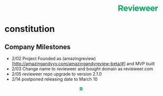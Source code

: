 <div align="right">
    <img height='20px' src='https://raw.githubusercontent.com/revieweer/branding/master/logos/revieweer-long.png'/>
</div>

# constitution

## Company Milestones
- 2/02 Project Founded as (amazingreview)[http://amazingandyyy.com/amazingandyreview-beta/#] and MVP built
- 2/03 Change name to revieweer and bought domain as revieweer.com
- 2/05 revieweer repo upgrade to version 2.1.0
- 2/14 postponed releasing date to March 10

<div align="center">
    <img height='20px' src='https://raw.githubusercontent.com/revieweer/branding/master/logos/revieweer-r-144.png'/>
</div>
